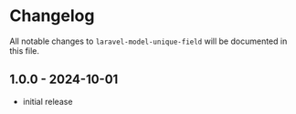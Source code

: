 # Changelog

All notable changes to `laravel-model-unique-field` will be documented in this file.

## 1.0.0 - 2024-10-01

- initial release